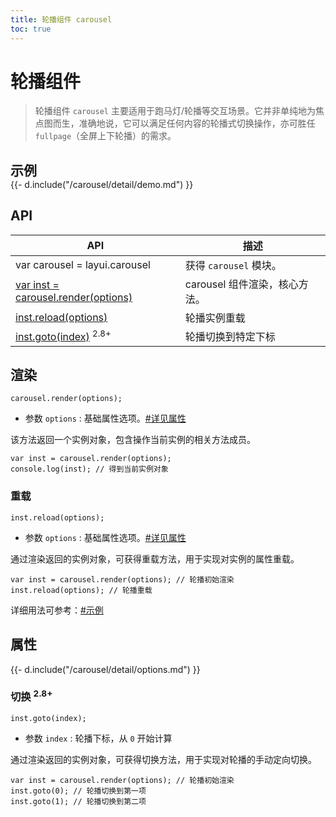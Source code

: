 ```yaml
---
title: 轮播组件 carousel
toc: true
---
```

 
# 轮播组件

> 轮播组件 `carousel` 主要适用于跑马灯/轮播等交互场景。它并非单纯地为焦点图而生，准确地说，它可以满足任何内容的轮播式切换操作，亦可胜任 `fullpage`（全屏上下轮播）的需求。

<h2 id="examples" lay-toc="{anchor: null}" style="margin-bottom: 0;">示例</h2>

<style>
/* 为了区分效果 */
div[carousel-item]>*{text-align: center; line-height: 280px; color: #fff;}
div[carousel-item]>*:nth-child(2n){background-color: #16b777;}
div[carousel-item]>*:nth-child(2n+1){background-color: #16baaa;}
</style>

<div>
{{- d.include("/carousel/detail/demo.md") }}
</div>

<h2 id="api" lay-toc="{}">API</h2>

| API | 描述 |
| --- | --- |
| var carousel = layui.carousel | 获得 `carousel` 模块。 |
| [var inst = carousel.render(options)](#render) | carousel 组件渲染，核心方法。 |
| [inst.reload(options)](#reload) | 轮播实例重载 |
| [inst.goto(index)](#goto) <sup>2.8+</sup> | 轮播切换到特定下标 |

<h2 id="render" lay-toc="{level: 2}">渲染</h2>

`carousel.render(options);`

- 参数 `options` : 基础属性选项。[#详见属性](#options)

该方法返回一个实例对象，包含操作当前实例的相关方法成员。

```
var inst = carousel.render(options);
console.log(inst); // 得到当前实例对象
```

<h3 id="reload" lay-toc="{level: 2}">重载</h3>

`inst.reload(options);`

- 参数 `options` : 基础属性选项。[#详见属性](#options)

通过渲染返回的实例对象，可获得重载方法，用于实现对实例的属性重载。

```
var inst = carousel.render(options); // 轮播初始渲染
inst.reload(options); // 轮播重载
```

详细用法可参考：[#示例](#demo)

<h2 id="options" lay-toc="{level: 2, hot: true}">属性</h2>

<div>
{{- d.include("/carousel/detail/options.md") }}
</div>


<h3 id="goto" lay-toc="{level: 2}">切换 <sup>2.8+</sup></h3>

`inst.goto(index);`

- 参数 `index` : 轮播下标，从 `0` 开始计算

通过渲染返回的实例对象，可获得切换方法，用于实现对轮播的手动定向切换。

```
var inst = carousel.render(options); // 轮播初始渲染
inst.goto(0); // 轮播切换到第一项
inst.goto(1); // 轮播切换到第二项
```
